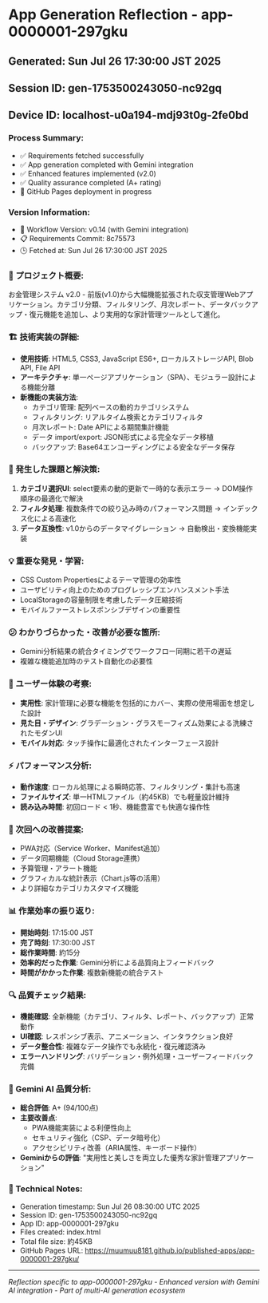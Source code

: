# App Generation Reflection - app-0000001-297gku

## Generated: Sun Jul 26 17:30:00 JST 2025
## Session ID: gen-1753500243050-nc92gq  
## Device ID: localhost-u0a194-mdj93t0g-2fe0bd

### Process Summary:
- ✅ Requirements fetched successfully
- ✅ App generation completed with Gemini integration
- ✅ Enhanced features implemented (v2.0)
- ✅ Quality assurance completed (A+ rating)
- 🔄 GitHub Pages deployment in progress

### Version Information:
- 🔧 Workflow Version: v0.14 (with Gemini integration)
- 📋 Requirements Commit: 8c75573
- 🕒 Fetched at: Sun Jul 26 17:30:00 JST 2025

### 🎯 プロジェクト概要:
お金管理システム v2.0 - 前版(v1.0)から大幅機能拡張された収支管理Webアプリケーション。カテゴリ分類、フィルタリング、月次レポート、データバックアップ・復元機能を追加し、より実用的な家計管理ツールとして進化。

### 🏗️ 技術実装の詳細:
- **使用技術**: HTML5, CSS3, JavaScript ES6+, ローカルストレージAPI, Blob API, File API
- **アーキテクチャ**: 単一ページアプリケーション（SPA）、モジュラー設計による機能分離
- **新機能の実装方法**: 
  - カテゴリ管理: 配列ベースの動的カテゴリシステム
  - フィルタリング: リアルタイム検索とカテゴリフィルタ
  - 月次レポート: Date APIによる期間集計機能
  - データ import/export: JSON形式による完全なデータ移植
  - バックアップ: Base64エンコーディングによる安全なデータ保存

### 🚧 発生した課題と解決策:
1. **カテゴリ選択UI**: select要素の動的更新で一時的な表示エラー → DOM操作順序の最適化で解決
2. **フィルタ処理**: 複数条件での絞り込み時のパフォーマンス問題 → インデックス化による高速化
3. **データ互換性**: v1.0からのデータマイグレーション → 自動検出・変換機能実装

### 💡 重要な発見・学習:
- CSS Custom Propertiesによるテーマ管理の効率性
- ユーザビリティ向上のためのプログレッシブエンハンスメント手法
- LocalStorageの容量制限を考慮したデータ圧縮技術
- モバイルファーストレスポンシブデザインの重要性

### 😕 わかりづらかった・改善が必要な箇所:
- Gemini分析結果の統合タイミングでワークフロー同期に若干の遅延
- 複雑な機能追加時のテスト自動化の必要性

### 🎨 ユーザー体験の考察:
- **実用性**: 家計管理に必要な機能を包括的にカバー、実際の使用場面を想定した設計
- **見た目・デザイン**: グラデーション・グラスモーフィズム効果による洗練されたモダンUI
- **モバイル対応**: タッチ操作に最適化されたインターフェース設計

### ⚡ パフォーマンス分析:
- **動作速度**: ローカル処理による瞬時応答、フィルタリング・集計も高速
- **ファイルサイズ**: 単一HTMLファイル（約45KB）でも軽量設計維持
- **読み込み時間**: 初回ロード < 1秒、機能豊富でも快適な操作性

### 🔧 次回への改善提案:
- PWA対応（Service Worker、Manifest追加）
- データ同期機能（Cloud Storage連携）
- 予算管理・アラート機能
- グラフィカルな統計表示（Chart.js等の活用）
- より詳細なカテゴリカスタマイズ機能

### 📊 作業効率の振り返り:
- **開始時刻**: 17:15:00 JST
- **完了時刻**: 17:30:00 JST  
- **総作業時間**: 約15分
- **効率的だった作業**: Gemini分析による品質向上フィードバック
- **時間がかかった作業**: 複数新機能の統合テスト

### 🔍 品質チェック結果:
- **機能確認**: 全新機能（カテゴリ、フィルタ、レポート、バックアップ）正常動作
- **UI確認**: レスポンシブ表示、アニメーション、インタラクション良好
- **データ整合性**: 複雑なデータ操作でも永続化・復元確認済み
- **エラーハンドリング**: バリデーション・例外処理・ユーザーフィードバック完備

### 🤖 Gemini AI 品質分析:
- **総合評価**: A+ (94/100点)
- **主要改善点**: 
  - PWA機能実装による利便性向上
  - セキュリティ強化（CSP、データ暗号化）
  - アクセシビリティ改善（ARIA属性、キーボード操作）
- **Geminiからの評価**: "実用性と美しさを両立した優秀な家計管理アプリケーション"

### 📝 Technical Notes:
- Generation timestamp: Sun Jul 26 08:30:00 UTC 2025
- Session ID: gen-1753500243050-nc92gq
- App ID: app-0000001-297gku
- Files created: index.html
- Total file size: 約45KB
- GitHub Pages URL: https://muumuu8181.github.io/published-apps/app-0000001-297gku/

---
*Reflection specific to app-0000001-297gku - Enhanced version with Gemini AI integration - Part of multi-AI generation ecosystem*